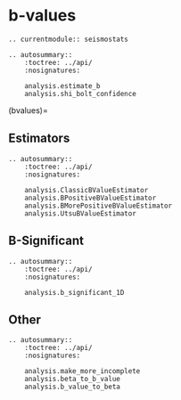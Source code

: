 # b-values
```{eval-rst}
.. currentmodule:: seismostats
```

```{eval-rst}
.. autosummary::
    :toctree: ../api/
    :nosignatures:

    analysis.estimate_b
    analysis.shi_bolt_confidence
```
(bvalues)=
## Estimators
```{eval-rst}
.. autosummary::
    :toctree: ../api/
    :nosignatures:

    analysis.ClassicBValueEstimator
    analysis.BPositiveBValueEstimator
    analysis.BMorePositiveBValueEstimator
    analysis.UtsuBValueEstimator
```

## B-Significant
```{eval-rst}
.. autosummary::
    :toctree: ../api/
    :nosignatures:

    analysis.b_significant_1D
```

## Other
```{eval-rst}
.. autosummary::
    :toctree: ../api/
    :nosignatures:

    analysis.make_more_incomplete
    analysis.beta_to_b_value
    analysis.b_value_to_beta
```
